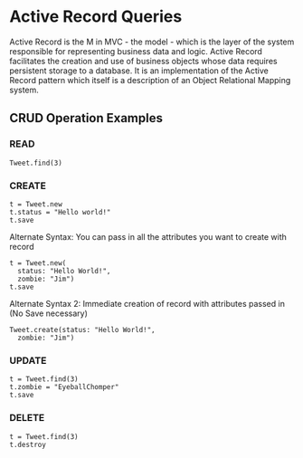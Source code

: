 # Active Record Queries

Active Record is the M in MVC - the model - which is the layer of the system responsible for representing business data and logic.
Active Record facilitates the creation and use of business objects whose data requires persistent storage to a database. It is an
implementation of the Active Record pattern which itself is a description of an Object Relational Mapping system.

## CRUD Operation Examples

### READ
```
Tweet.find(3)
```

### CREATE
```
t = Tweet.new
t.status = "Hello world!"
t.save
```

Alternate Syntax:
You can pass in all the attributes you want to create with record

```
t = Tweet.new(
  status: "Hello World!",
  zombie: "Jim")
t.save
```

Alternate Syntax 2:
Immediate creation of record with attributes passed in (No Save necessary)

```
Tweet.create(status: "Hello World!",
  zombie: "Jim")
```

### UPDATE
```
t = Tweet.find(3)
t.zombie = "EyeballChomper"
t.save
```

### DELETE
```
t = Tweet.find(3)
t.destroy
```


